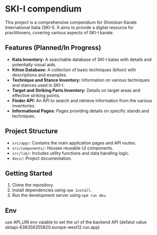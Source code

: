 # SKI-I compendium

This project is a comprehensive compendium for Shotokan Karate International Italia (SKI-I). It aims to provide a digital resource for practitioners, covering various aspects of SKI-I karate.

## Features (Planned/In Progress)

- **Kata Inventory:** A searchable database of SKI-I katas with details and potentially visual aids.
- **Kihon Database:** A collection of basic techniques (kihon) with descriptions and examples.
- **Technique and Stance Inventory:** Information on various techniques and stances used in SKI-I.
- **Target and Striking Parts Inventory:** Details on target areas and effective striking points.
- **Finder API:** An API to search and retrieve information from the various inventories.
- **Informational Pages:** Pages providing details on specific stands and techniques.

## Project Structure

- `src/app/`: Contains the main application pages and API routes.
- `src/components/`: Houses reusable UI components.
- `src/lib/`: Includes utility functions and data handling logic.
- `docs/`: Project documentation.

## Getting Started

1. Clone the repository.
2. Install dependencies using `npm install`.
3. Run the development server using `npm run dev`.

## Env
use API_URI env vaiable to set the url of the backend API (defalut value skiiapi-638356355820.europe-west12.run.app)
